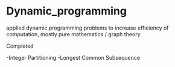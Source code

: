 # Dynamic_programming
applied dynamic programming problems to increase efficiency of computation, mostly pure mathematics / graph theory

Completed

-Integer Partitioning
-Longest Common Subsequence

